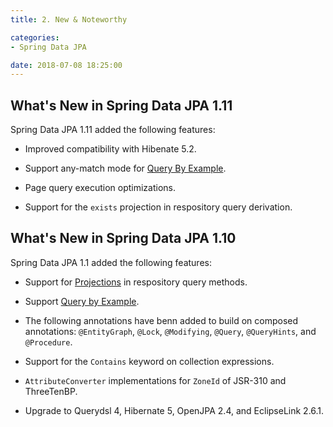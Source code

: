 ```yaml
---
title: 2. New & Noteworthy

categories:
- Spring Data JPA

date: 2018-07-08 18:25:00
---
```


## What's New in Spring Data JPA 1.11

Spring Data JPA 1.11 added the following features:

- Improved compatibility with Hibenate 5.2.

- Support any-match mode for [Query By Example](https://docs.spring.io/spring-data/jpa/docs/2.0.8.RELEASE/reference/html/#query-by-example).

- Page query execution optimizations.

- Support for the `exists` projection in respository query derivation.

## What's New in Spring Data JPA 1.10

Spring Data JPA 1.1 added the following features:

- Support for [Projections](https://docs.spring.io/spring-data/jpa/docs/2.0.8.RELEASE/reference/html/#projections) in respository query methods.

- Support [Query by Example](https://docs.spring.io/spring-data/jpa/docs/2.0.8.RELEASE/reference/html/#query-by-example).

- The following annotations have benn added to build on composed annotations: `@EntityGraph`, `@Lock`, `@Modifying`, `@Query`, `@QueryHints`, and `@Procedure`.

- Support for the `Contains` keyword on collection expressions.

- `AttributeConverter`  implementations for `ZoneId` of JSR-310 and ThreeTenBP.

- Upgrade to Querydsl 4, Hibernate 5, OpenJPA 2.4, and EclipseLink 2.6.1.